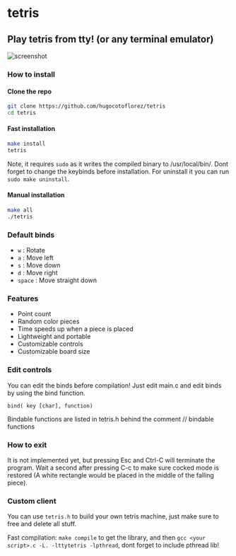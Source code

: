 # tetris

## Play tetris from tty! (or any terminal emulator)

![screenshot](./image.png)

### How to install

#### Clone the repo

``` sh
git clone https://github.com/hugocotoflorez/tetris
cd tetris
```

#### Fast installation

``` sh
make install
tetris
```
Note, it requires `sudo` as it writes
the compiled binary to /usr/local/bin/. Dont forget to change
the keybinds before installation.
For uninstall it you can run `sudo make uninstall`.

#### Manual installation

``` sh
make all
./tetris
```

### Default binds

- `w` : Rotate
- `a` : Move left
- `s` : Move down
- `d` : Move right
- `space` : Move straight down


### Features

- Point count
- Random color pieces
- Time speeds up when a piece is placed
- Lightweight and portable
- Customizable controls
- Customizable board size

### Edit controls

You can edit the binds before compilation! Just edit main.c and
edit binds by using the bind function.

`bind( key [char], function)`

Bindable functions are listed in tetris.h behind the comment // bindable functions

### How to exit

It is not implemented yet, but pressing Esc and Ctrl-C will terminate the program.
Wait a second after pressing C-c to make sure cocked mode is restored (A white rectangle
would be placed in the middle of the falling piece).

### Custom client

You can use `tetris.h` to build your own tetris machine, just make sure to
free and delete all stuff.

Fast compilation: `make compile` to get the library, and then
`gcc <your script>.c -L. -lttytetris -lpthread`, dont forget to include pthread lib!
